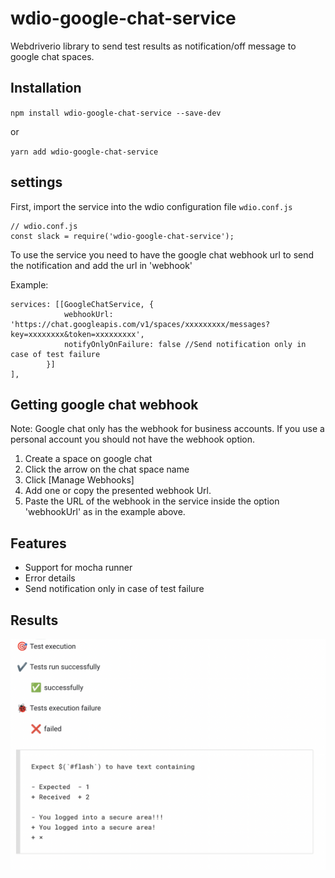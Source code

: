 # wdio-google-chat-service

Webdriverio library to send test results as notification/off message to google chat spaces.

## Installation

`npm install wdio-google-chat-service --save-dev`

or

`yarn add wdio-google-chat-service`

## settings

First, import the service into the wdio configuration file `wdio.conf.js`

```
// wdio.conf.js
const slack = require('wdio-google-chat-service');
```

To use the service you need to have the google chat webhook url to send the notification and add the url in 'webhook'

Example:

```
services: [[GoogleChatService, {
            webhookUrl: 'https://chat.googleapis.com/v1/spaces/xxxxxxxxx/messages?key=xxxxxxxx&token=xxxxxxxxx',
            notifyOnlyOnFailure: false //Send notification only in case of test failure
        }]
],
```

## Getting google chat webhook

Note: Google chat only has the webhook for business accounts. If you use a personal account you should not have the webhook option.

1. Create a space on google chat
2. Click the arrow on the chat space name
3. Click [Manage Webhooks]
4. Add one or copy the presented webhook Url.
5. Paste the URL of the webhook in the service inside the option 'webhookUrl' as in the example above.

## Features

- Support for mocha runner
- Error details
- Send notification only in case of test failure

## Results

![Test pass and fail](./img/testPassAndFail.png)

